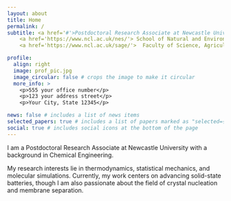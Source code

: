 ```yaml
---
layout: about
title: Home
permalink: /
subtitle: <a href='#'>Postdoctoral Research Associate at Newcastle University</a> <br>
    <a href='https://www.ncl.ac.uk/nes/'> School of Natural and Environmental Sciences</a> <br> 
    <a href='https://www.ncl.ac.uk/sage/'>  Faculty of Science, Agriculture and Engineering </a> <br>

profile:
  align: right
  image: prof_pic.jpg
  image_circular: false # crops the image to make it circular
  more_info: >
    <p>555 your office number</p>
    <p>123 your address street</p>
    <p>Your City, State 12345</p>

news: false # includes a list of news items
selected_papers: true # includes a list of papers marked as "selected={true}"
social: true # includes social icons at the bottom of the page
---
```



I am a Postdoctoral Research Associate at Newcastle University with a background in Chemical Engineering. 

My research interests lie in thermodynamics, statistical mechanics, and molecular simulations. Currently, my work centers on advancing solid-state batteries, though I am also passionate about the field of crystal nucleation and membrane separation.
